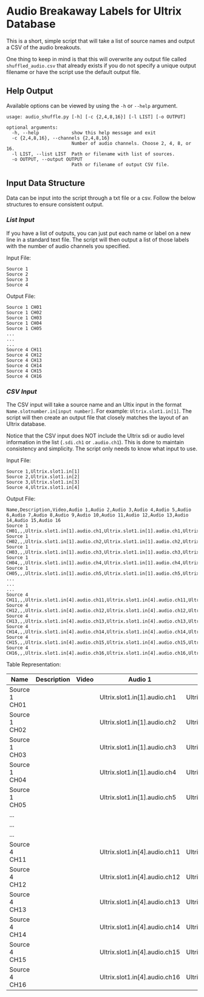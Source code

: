 # **Audio Breakaway Labels for Ultrix Database**
This is a short, simple script that will take a list of source names and output a CSV of the audio breakouts.

One thing to keep in mind is that this will overwrite any output file called `shuffled_audio.csv` that already exists if you do not specify a unique output filename or have the script use the default output file.

## **Help Output**
Available options can be viewed by using the `-h` or `--help` argument.

```
usage: audio_shuffle.py [-h] [-c {2,4,8,16}] [-l LIST] [-o OUTPUT]

optional arguments:
  -h, --help            show this help message and exit
  -c {2,4,8,16}, --channels {2,4,8,16}
                        Number of audio channels. Choose 2, 4, 8, or 16.
  -l LIST, --list LIST  Path or filename with list of sources.
  -o OUTPUT, --output OUTPUT
                        Path or filename of output CSV file.
```

## **Input Data Structure**
Data can be input into the script through a txt file or a csv. Follow the below structures to ensure consistent output.

### *List Input*
If you have a list of outputs, you can just put each name or label on a new line in a standard text file. The script will then output a list of those labels with the number of audio channels you specified.

Input File:
``` 
Source 1
Source 2
Source 3
Source 4
```

Output File:
```
Source 1 CH01
Source 1 CH02
Source 1 CH03
Source 1 CH04
Source 1 CH05
...
...
...
Source 4 CH11
Source 4 CH12
Source 4 CH13
Source 4 CH14
Source 4 CH15
Source 4 CH16
```

### *CSV Input*
The CSV input will take a source name and an Ultix input in the format `Name.slotnumber.in[input number]`. For example: `Ultrix.slot1.in[1]`. The script will then create an output file that closely matches the layout of an Ultrix database.

Notice that the CSV input does NOT include the Ultrix sdi or audio level information in the list (`.sdi.ch1` or `.audio.ch1`). This is done to maintain consistency and simplicity. The script only needs to know what input to use.

Input File:
```
Source 1,Ultrix.slot1.in[1]
Source 2,Ultrix.slot1.in[2]
Source 3,Ultrix.slot1.in[3]
Source 4,Ultrix.slot1.in[4]
```

Output File:
```
Name,Description,Video,Audio 1,Audio 2,Audio 3,Audio 4,Audio 5,Audio 6,Audio 7,Audio 8,Audio 9,Audio 10,Audio 11,Audio 12,Audio 13,Audio 14,Audio 15,Audio 16
Source 1 CH01,,,Ultrix.slot1.in[1].audio.ch1,Ultrix.slot1.in[1].audio.ch1,Ultrix.slot1.in[1].audio.ch1,Ultrix.slot1.in[1].audio.ch1,Ultrix.slot1.in[1].audio.ch1,Ultrix.slot1.in[1].audio.ch1,Ultrix.slot1.in[1].audio.ch1,Ultrix.slot1.in[1].audio.ch1,Ultrix.slot1.in[1].audio.ch1,Ultrix.slot1.in[1].audio.ch1,Ultrix.slot1.in[1].audio.ch1,Ultrix.slot1.in[1].audio.ch1,Ultrix.slot1.in[1].audio.ch1,Ultrix.slot1.in[1].audio.ch1,Ultrix.slot1.in[1].audio.ch1,Ultrix.slot1.in[1].audio.ch1
Source 1 CH02,,,Ultrix.slot1.in[1].audio.ch2,Ultrix.slot1.in[1].audio.ch2,Ultrix.slot1.in[1].audio.ch2,Ultrix.slot1.in[1].audio.ch2,Ultrix.slot1.in[1].audio.ch2,Ultrix.slot1.in[1].audio.ch2,Ultrix.slot1.in[1].audio.ch2,Ultrix.slot1.in[1].audio.ch2,Ultrix.slot1.in[1].audio.ch2,Ultrix.slot1.in[1].audio.ch2,Ultrix.slot1.in[1].audio.ch2,Ultrix.slot1.in[1].audio.ch2,Ultrix.slot1.in[1].audio.ch2,Ultrix.slot1.in[1].audio.ch2,Ultrix.slot1.in[1].audio.ch2,Ultrix.slot1.in[1].audio.ch2
Source 1 CH03,,,Ultrix.slot1.in[1].audio.ch3,Ultrix.slot1.in[1].audio.ch3,Ultrix.slot1.in[1].audio.ch3,Ultrix.slot1.in[1].audio.ch3,Ultrix.slot1.in[1].audio.ch3,Ultrix.slot1.in[1].audio.ch3,Ultrix.slot1.in[1].audio.ch3,Ultrix.slot1.in[1].audio.ch3,Ultrix.slot1.in[1].audio.ch3,Ultrix.slot1.in[1].audio.ch3,Ultrix.slot1.in[1].audio.ch3,Ultrix.slot1.in[1].audio.ch3,Ultrix.slot1.in[1].audio.ch3,Ultrix.slot1.in[1].audio.ch3,Ultrix.slot1.in[1].audio.ch3,Ultrix.slot1.in[1].audio.ch3
Source 1 CH04,,,Ultrix.slot1.in[1].audio.ch4,Ultrix.slot1.in[1].audio.ch4,Ultrix.slot1.in[1].audio.ch4,Ultrix.slot1.in[1].audio.ch4,Ultrix.slot1.in[1].audio.ch4,Ultrix.slot1.in[1].audio.ch4,Ultrix.slot1.in[1].audio.ch4,Ultrix.slot1.in[1].audio.ch4,Ultrix.slot1.in[1].audio.ch4,Ultrix.slot1.in[1].audio.ch4,Ultrix.slot1.in[1].audio.ch4,Ultrix.slot1.in[1].audio.ch4,Ultrix.slot1.in[1].audio.ch4,Ultrix.slot1.in[1].audio.ch4,Ultrix.slot1.in[1].audio.ch4,Ultrix.slot1.in[1].audio.ch4
Source 1 CH05,,,Ultrix.slot1.in[1].audio.ch5,Ultrix.slot1.in[1].audio.ch5,Ultrix.slot1.in[1].audio.ch5,Ultrix.slot1.in[1].audio.ch5,Ultrix.slot1.in[1].audio.ch5,Ultrix.slot1.in[1].audio.ch5,Ultrix.slot1.in[1].audio.ch5,Ultrix.slot1.in[1].audio.ch5,Ultrix.slot1.in[1].audio.ch5,Ultrix.slot1.in[1].audio.ch5,Ultrix.slot1.in[1].audio.ch5,Ultrix.slot1.in[1].audio.ch5,Ultrix.slot1.in[1].audio.ch5,Ultrix.slot1.in[1].audio.ch5,Ultrix.slot1.in[1].audio.ch5,Ultrix.slot1.in[1].audio.ch5
...
...
...
Source 4 CH11,,,Ultrix.slot1.in[4].audio.ch11,Ultrix.slot1.in[4].audio.ch11,Ultrix.slot1.in[4].audio.ch11,Ultrix.slot1.in[4].audio.ch11,Ultrix.slot1.in[4].audio.ch11,Ultrix.slot1.in[4].audio.ch11,Ultrix.slot1.in[4].audio.ch11,Ultrix.slot1.in[4].audio.ch11,Ultrix.slot1.in[4].audio.ch11,Ultrix.slot1.in[4].audio.ch11,Ultrix.slot1.in[4].audio.ch11,Ultrix.slot1.in[4].audio.ch11,Ultrix.slot1.in[4].audio.ch11,Ultrix.slot1.in[4].audio.ch11,Ultrix.slot1.in[4].audio.ch11,Ultrix.slot1.in[4].audio.ch11
Source 4 CH12,,,Ultrix.slot1.in[4].audio.ch12,Ultrix.slot1.in[4].audio.ch12,Ultrix.slot1.in[4].audio.ch12,Ultrix.slot1.in[4].audio.ch12,Ultrix.slot1.in[4].audio.ch12,Ultrix.slot1.in[4].audio.ch12,Ultrix.slot1.in[4].audio.ch12,Ultrix.slot1.in[4].audio.ch12,Ultrix.slot1.in[4].audio.ch12,Ultrix.slot1.in[4].audio.ch12,Ultrix.slot1.in[4].audio.ch12,Ultrix.slot1.in[4].audio.ch12,Ultrix.slot1.in[4].audio.ch12,Ultrix.slot1.in[4].audio.ch12,Ultrix.slot1.in[4].audio.ch12,Ultrix.slot1.in[4].audio.ch12
Source 4 CH13,,,Ultrix.slot1.in[4].audio.ch13,Ultrix.slot1.in[4].audio.ch13,Ultrix.slot1.in[4].audio.ch13,Ultrix.slot1.in[4].audio.ch13,Ultrix.slot1.in[4].audio.ch13,Ultrix.slot1.in[4].audio.ch13,Ultrix.slot1.in[4].audio.ch13,Ultrix.slot1.in[4].audio.ch13,Ultrix.slot1.in[4].audio.ch13,Ultrix.slot1.in[4].audio.ch13,Ultrix.slot1.in[4].audio.ch13,Ultrix.slot1.in[4].audio.ch13,Ultrix.slot1.in[4].audio.ch13,Ultrix.slot1.in[4].audio.ch13,Ultrix.slot1.in[4].audio.ch13,Ultrix.slot1.in[4].audio.ch13
Source 4 CH14,,,Ultrix.slot1.in[4].audio.ch14,Ultrix.slot1.in[4].audio.ch14,Ultrix.slot1.in[4].audio.ch14,Ultrix.slot1.in[4].audio.ch14,Ultrix.slot1.in[4].audio.ch14,Ultrix.slot1.in[4].audio.ch14,Ultrix.slot1.in[4].audio.ch14,Ultrix.slot1.in[4].audio.ch14,Ultrix.slot1.in[4].audio.ch14,Ultrix.slot1.in[4].audio.ch14,Ultrix.slot1.in[4].audio.ch14,Ultrix.slot1.in[4].audio.ch14,Ultrix.slot1.in[4].audio.ch14,Ultrix.slot1.in[4].audio.ch14,Ultrix.slot1.in[4].audio.ch14,Ultrix.slot1.in[4].audio.ch14
Source 4 CH15,,,Ultrix.slot1.in[4].audio.ch15,Ultrix.slot1.in[4].audio.ch15,Ultrix.slot1.in[4].audio.ch15,Ultrix.slot1.in[4].audio.ch15,Ultrix.slot1.in[4].audio.ch15,Ultrix.slot1.in[4].audio.ch15,Ultrix.slot1.in[4].audio.ch15,Ultrix.slot1.in[4].audio.ch15,Ultrix.slot1.in[4].audio.ch15,Ultrix.slot1.in[4].audio.ch15,Ultrix.slot1.in[4].audio.ch15,Ultrix.slot1.in[4].audio.ch15,Ultrix.slot1.in[4].audio.ch15,Ultrix.slot1.in[4].audio.ch15,Ultrix.slot1.in[4].audio.ch15,Ultrix.slot1.in[4].audio.ch15
Source 4 CH16,,,Ultrix.slot1.in[4].audio.ch16,Ultrix.slot1.in[4].audio.ch16,Ultrix.slot1.in[4].audio.ch16,Ultrix.slot1.in[4].audio.ch16,Ultrix.slot1.in[4].audio.ch16,Ultrix.slot1.in[4].audio.ch16,Ultrix.slot1.in[4].audio.ch16,Ultrix.slot1.in[4].audio.ch16,Ultrix.slot1.in[4].audio.ch16,Ultrix.slot1.in[4].audio.ch16,Ultrix.slot1.in[4].audio.ch16,Ultrix.slot1.in[4].audio.ch16,Ultrix.slot1.in[4].audio.ch16,Ultrix.slot1.in[4].audio.ch16,Ultrix.slot1.in[4].audio.ch16,Ultrix.slot1.in[4].audio.ch16
```
Table Representation:

| Name          | Description | Video | Audio 1                       | Audio 2                       | Audio 3                       | Audio 4                       | Audio 5                       | Audio 6                       | Audio 7                       | Audio 8                       | Audio 9                       | Audio 10                      | Audio 11                      | Audio 12                      | Audio 13                      | Audio 14                      | Audio 15                      | Audio 16                      |
| ------------- | ----------- | ----- | ----------------------------- | ----------------------------- | ----------------------------- | ----------------------------- | ----------------------------- | ----------------------------- | ----------------------------- | ----------------------------- | ----------------------------- | ----------------------------- | ----------------------------- | ----------------------------- | ----------------------------- | ----------------------------- | ----------------------------- | ----------------------------- |
| Source 1 CH01 |             |       | Ultrix.slot1.in[1].audio.ch1  | Ultrix.slot1.in[1].audio.ch1  | Ultrix.slot1.in[1].audio.ch1  | Ultrix.slot1.in[1].audio.ch1  | Ultrix.slot1.in[1].audio.ch1  | Ultrix.slot1.in[1].audio.ch1  | Ultrix.slot1.in[1].audio.ch1  | Ultrix.slot1.in[1].audio.ch1  | Ultrix.slot1.in[1].audio.ch1  | Ultrix.slot1.in[1].audio.ch1  | Ultrix.slot1.in[1].audio.ch1  | Ultrix.slot1.in[1].audio.ch1  | Ultrix.slot1.in[1].audio.ch1  | Ultrix.slot1.in[1].audio.ch1  | Ultrix.slot1.in[1].audio.ch1  | Ultrix.slot1.in[1].audio.ch1  |
| Source 1 CH02 |             |       | Ultrix.slot1.in[1].audio.ch2  | Ultrix.slot1.in[1].audio.ch2  | Ultrix.slot1.in[1].audio.ch2  | Ultrix.slot1.in[1].audio.ch2  | Ultrix.slot1.in[1].audio.ch2  | Ultrix.slot1.in[1].audio.ch2  | Ultrix.slot1.in[1].audio.ch2  | Ultrix.slot1.in[1].audio.ch2  | Ultrix.slot1.in[1].audio.ch2  | Ultrix.slot1.in[1].audio.ch2  | Ultrix.slot1.in[1].audio.ch2  | Ultrix.slot1.in[1].audio.ch2  | Ultrix.slot1.in[1].audio.ch2  | Ultrix.slot1.in[1].audio.ch2  | Ultrix.slot1.in[1].audio.ch2  | Ultrix.slot1.in[1].audio.ch2  |
| Source 1 CH03 |             |       | Ultrix.slot1.in[1].audio.ch3  | Ultrix.slot1.in[1].audio.ch3  | Ultrix.slot1.in[1].audio.ch3  | Ultrix.slot1.in[1].audio.ch3  | Ultrix.slot1.in[1].audio.ch3  | Ultrix.slot1.in[1].audio.ch3  | Ultrix.slot1.in[1].audio.ch3  | Ultrix.slot1.in[1].audio.ch3  | Ultrix.slot1.in[1].audio.ch3  | Ultrix.slot1.in[1].audio.ch3  | Ultrix.slot1.in[1].audio.ch3  | Ultrix.slot1.in[1].audio.ch3  | Ultrix.slot1.in[1].audio.ch3  | Ultrix.slot1.in[1].audio.ch3  | Ultrix.slot1.in[1].audio.ch3  | Ultrix.slot1.in[1].audio.ch3  |
| Source 1 CH04 |             |       | Ultrix.slot1.in[1].audio.ch4  | Ultrix.slot1.in[1].audio.ch4  | Ultrix.slot1.in[1].audio.ch4  | Ultrix.slot1.in[1].audio.ch4  | Ultrix.slot1.in[1].audio.ch4  | Ultrix.slot1.in[1].audio.ch4  | Ultrix.slot1.in[1].audio.ch4  | Ultrix.slot1.in[1].audio.ch4  | Ultrix.slot1.in[1].audio.ch4  | Ultrix.slot1.in[1].audio.ch4  | Ultrix.slot1.in[1].audio.ch4  | Ultrix.slot1.in[1].audio.ch4  | Ultrix.slot1.in[1].audio.ch4  | Ultrix.slot1.in[1].audio.ch4  | Ultrix.slot1.in[1].audio.ch4  | Ultrix.slot1.in[1].audio.ch4  |
| Source 1 CH05 |             |       | Ultrix.slot1.in[1].audio.ch5  | Ultrix.slot1.in[1].audio.ch5  | Ultrix.slot1.in[1].audio.ch5  | Ultrix.slot1.in[1].audio.ch5  | Ultrix.slot1.in[1].audio.ch5  | Ultrix.slot1.in[1].audio.ch5  | Ultrix.slot1.in[1].audio.ch5  | Ultrix.slot1.in[1].audio.ch5  | Ultrix.slot1.in[1].audio.ch5  | Ultrix.slot1.in[1].audio.ch5  | Ultrix.slot1.in[1].audio.ch5  | Ultrix.slot1.in[1].audio.ch5  | Ultrix.slot1.in[1].audio.ch5  | Ultrix.slot1.in[1].audio.ch5  | Ultrix.slot1.in[1].audio.ch5  | Ultrix.slot1.in[1].audio.ch5  |
| ...           |             |       |                               |                               |                               |                               |                               |                               |                               |                               |                               |                               |                               |                               |                               |                               |                               |                               |
| ...           |             |       |                               |                               |                               |                               |                               |                               |                               |                               |                               |                               |                               |                               |                               |                               |                               |                               |
| ...           |             |       |                               |                               |                               |                               |                               |                               |                               |                               |                               |                               |                               |                               |                               |                               |                               |                               |
| Source 4 CH11 |             |       | Ultrix.slot1.in[4].audio.ch11 | Ultrix.slot1.in[4].audio.ch11 | Ultrix.slot1.in[4].audio.ch11 | Ultrix.slot1.in[4].audio.ch11 | Ultrix.slot1.in[4].audio.ch11 | Ultrix.slot1.in[4].audio.ch11 | Ultrix.slot1.in[4].audio.ch11 | Ultrix.slot1.in[4].audio.ch11 | Ultrix.slot1.in[4].audio.ch11 | Ultrix.slot1.in[4].audio.ch11 | Ultrix.slot1.in[4].audio.ch11 | Ultrix.slot1.in[4].audio.ch11 | Ultrix.slot1.in[4].audio.ch11 | Ultrix.slot1.in[4].audio.ch11 | Ultrix.slot1.in[4].audio.ch11 | Ultrix.slot1.in[4].audio.ch11 |
| Source 4 CH12 |             |       | Ultrix.slot1.in[4].audio.ch12 | Ultrix.slot1.in[4].audio.ch12 | Ultrix.slot1.in[4].audio.ch12 | Ultrix.slot1.in[4].audio.ch12 | Ultrix.slot1.in[4].audio.ch12 | Ultrix.slot1.in[4].audio.ch12 | Ultrix.slot1.in[4].audio.ch12 | Ultrix.slot1.in[4].audio.ch12 | Ultrix.slot1.in[4].audio.ch12 | Ultrix.slot1.in[4].audio.ch12 | Ultrix.slot1.in[4].audio.ch12 | Ultrix.slot1.in[4].audio.ch12 | Ultrix.slot1.in[4].audio.ch12 | Ultrix.slot1.in[4].audio.ch12 | Ultrix.slot1.in[4].audio.ch12 | Ultrix.slot1.in[4].audio.ch12 |
| Source 4 CH13 |             |       | Ultrix.slot1.in[4].audio.ch13 | Ultrix.slot1.in[4].audio.ch13 | Ultrix.slot1.in[4].audio.ch13 | Ultrix.slot1.in[4].audio.ch13 | Ultrix.slot1.in[4].audio.ch13 | Ultrix.slot1.in[4].audio.ch13 | Ultrix.slot1.in[4].audio.ch13 | Ultrix.slot1.in[4].audio.ch13 | Ultrix.slot1.in[4].audio.ch13 | Ultrix.slot1.in[4].audio.ch13 | Ultrix.slot1.in[4].audio.ch13 | Ultrix.slot1.in[4].audio.ch13 | Ultrix.slot1.in[4].audio.ch13 | Ultrix.slot1.in[4].audio.ch13 | Ultrix.slot1.in[4].audio.ch13 | Ultrix.slot1.in[4].audio.ch13 |
| Source 4 CH14 |             |       | Ultrix.slot1.in[4].audio.ch14 | Ultrix.slot1.in[4].audio.ch14 | Ultrix.slot1.in[4].audio.ch14 | Ultrix.slot1.in[4].audio.ch14 | Ultrix.slot1.in[4].audio.ch14 | Ultrix.slot1.in[4].audio.ch14 | Ultrix.slot1.in[4].audio.ch14 | Ultrix.slot1.in[4].audio.ch14 | Ultrix.slot1.in[4].audio.ch14 | Ultrix.slot1.in[4].audio.ch14 | Ultrix.slot1.in[4].audio.ch14 | Ultrix.slot1.in[4].audio.ch14 | Ultrix.slot1.in[4].audio.ch14 | Ultrix.slot1.in[4].audio.ch14 | Ultrix.slot1.in[4].audio.ch14 | Ultrix.slot1.in[4].audio.ch14 |
| Source 4 CH15 |             |       | Ultrix.slot1.in[4].audio.ch15 | Ultrix.slot1.in[4].audio.ch15 | Ultrix.slot1.in[4].audio.ch15 | Ultrix.slot1.in[4].audio.ch15 | Ultrix.slot1.in[4].audio.ch15 | Ultrix.slot1.in[4].audio.ch15 | Ultrix.slot1.in[4].audio.ch15 | Ultrix.slot1.in[4].audio.ch15 | Ultrix.slot1.in[4].audio.ch15 | Ultrix.slot1.in[4].audio.ch15 | Ultrix.slot1.in[4].audio.ch15 | Ultrix.slot1.in[4].audio.ch15 | Ultrix.slot1.in[4].audio.ch15 | Ultrix.slot1.in[4].audio.ch15 | Ultrix.slot1.in[4].audio.ch15 | Ultrix.slot1.in[4].audio.ch15 |
| Source 4 CH16 |             |       | Ultrix.slot1.in[4].audio.ch16 | Ultrix.slot1.in[4].audio.ch16 | Ultrix.slot1.in[4].audio.ch16 | Ultrix.slot1.in[4].audio.ch16 | Ultrix.slot1.in[4].audio.ch16 | Ultrix.slot1.in[4].audio.ch16 | Ultrix.slot1.in[4].audio.ch16 | Ultrix.slot1.in[4].audio.ch16 | Ultrix.slot1.in[4].audio.ch16 | Ultrix.slot1.in[4].audio.ch16 | Ultrix.slot1.in[4].audio.ch16 | Ultrix.slot1.in[4].audio.ch16 | Ultrix.slot1.in[4].audio.ch16 | Ultrix.slot1.in[4].audio.ch16 | Ultrix.slot1.in[4].audio.ch16 | Ultrix.slot1.in[4].audio.ch16 |
